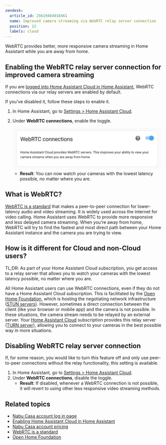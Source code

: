 ```yaml
---
zendesk:
  article_id: 25619464018461
  name: Improved camera streaming via WebRTC relay server connection
  position: 22
  labels: cloud
---
```


WebRTC provides better, more responsive camera streaming in Home Assistant while you are away from home.

## Enabling the WebRTC relay server connection for improved camera streaming

If you are [logged into Home Assistant Cloud in Home Assistant](/hc/en-us/articles/25649130769949), WebRTC connections via our relay servers are enabled by default.

If you've disabled it, follow these steps to enable it.

1. In Home Assistant, go to [Settings > Home Assistant Cloud](https://my.home-assistant.io/redirect/cloud/).
2. Under **WebRTC connections**, enable the toggle.

   <img src="/static/img/cloud/relay-toggle.png" alt="WebRTC toggle inside of Home Assistant">

   - **Result**: You can now watch your cameras with the lowest latency possible, no matter where you are.

## What is WebRTC?

[WebRTC is a standard](https://webrtc.org/) that makes a peer-to-peer connection for lower-latency audio and video streaming. It is widely used across the internet for video calling. Home Assistant uses WebRTC to provide more responsive and less delayed camera streaming. When you’re away from home, WebRTC will try to find the fastest and most direct path between your Home Assistant instance and the camera you are trying to view.

## How is it different for Cloud and non-Cloud users?

TL;DR: As part of your Home Assistant Cloud subscription, you get access to a relay server that allows you to watch your cameras with the lowest latency possible, no matter where you are.

All Home Assistant users can use WebRTC connections, even if they do not have a Home Assistant Cloud subscription. This is facilitated by the [Open Home Foundation](https://www.openhomefoundation.org/), which is hosting the negotiating network infrastructure ([STUN servers](https://en.wikipedia.org/wiki/STUN)). However, sometimes a direct connection between the client (like your browser or mobile app) and the camera is not possible. In these situations, the camera stream needs to be relayed by an external server. Your [Home Assistant Cloud](https://www.home-assistant.io/cloud/) subscription provides this relay server ([TURN server](https://en.wikipedia.org/wiki/Traversal_Using_Relays_around_NAT)), allowing you to connect to your cameras in the best possible way in more situations.

## Disabling WebRTC relay server connection

 If, for some reason, you would like to turn this feature off and only use peer-to-peer connections without the relay functionality, this setting is available.

1. In Home Assistant, go to [Settings > Home Assistant Cloud](https://my.home-assistant.io/redirect/cloud/).
2. Under **WebRTC connections**, disable the toggle.
   - **Result**: If disabled, whenever a WebRTC connection is not possible, it will revert to using other less responsive video streaming methods.

## Related topics

- [Nabu Casa account log in page](https://account.nabucasa.com/)
- [Enabling Home Assistant Cloud in Home Assistant](/hc/en-us/articles/25649130769949)
- [Nabu Casa account pricing](https://www.nabucasa.com/pricing/)
- [WebRTC is a standard](https://webrtc.org/)
- [Open Home Foundation](https://www.openhomefoundation.org/)